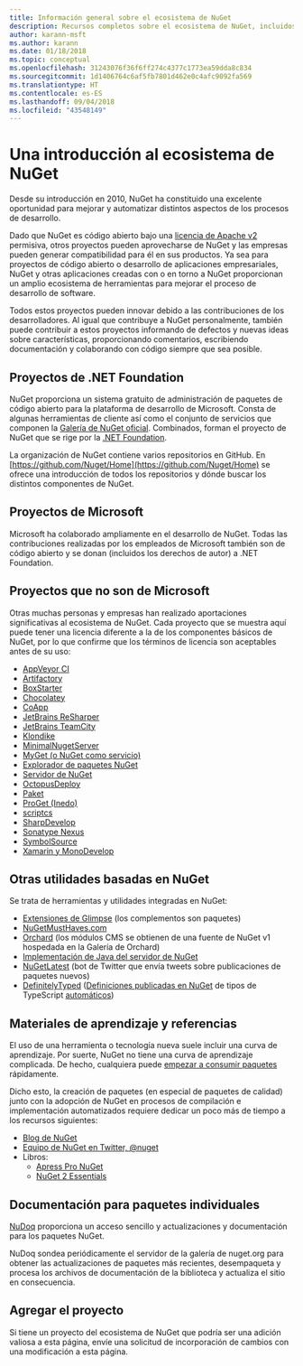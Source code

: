 ```yaml
---
title: Información general sobre el ecosistema de NuGet
description: Recursos completos sobre el ecosistema de NuGet, incluidos los orígenes de NuGet, proyectos de NuGet que no son de Microsoft, utilidades y materiales de aprendizaje.
author: karann-msft
ms.author: karann
ms.date: 01/18/2018
ms.topic: conceptual
ms.openlocfilehash: 31243076f36f6ff274c4377c1773ea59dda8c834
ms.sourcegitcommit: 1d1406764c6af5fb7801d462e0c4afc9092fa569
ms.translationtype: HT
ms.contentlocale: es-ES
ms.lasthandoff: 09/04/2018
ms.locfileid: "43548149"
---
```

# <a name="an-overview-of-the-nuget-ecosystem"></a>Una introducción al ecosistema de NuGet

Desde su introducción en 2010, NuGet ha constituido una excelente oportunidad para mejorar y automatizar distintos aspectos de los procesos de desarrollo.

Dado que NuGet es código abierto bajo una [licencia de Apache v2](http://choosealicense.com/licenses/apache/) permisiva, otros proyectos pueden aprovecharse de NuGet y las empresas pueden generar compatibilidad para él en sus productos. Ya sea para proyectos de código abierto o desarrollo de aplicaciones empresariales, NuGet y otras aplicaciones creadas con o en torno a NuGet proporcionan un amplio ecosistema de herramientas para mejorar el proceso de desarrollo de software.

Todos estos proyectos pueden innovar debido a las contribuciones de los desarrolladores. Al igual que contribuye a NuGet personalmente, también puede contribuir a estos proyectos informando de defectos y nuevas ideas sobre características, proporcionando comentarios, escribiendo documentación y colaborando con código siempre que sea posible.

## <a name="net-foundation-projects"></a>Proyectos de .NET Foundation

NuGet proporciona un sistema gratuito de administración de paquetes de código abierto para la plataforma de desarrollo de Microsoft. Consta de algunas herramientas de cliente así como el conjunto de servicios que componen la [Galería de NuGet oficial](http://www.nuget.org). Combinados, forman el proyecto de NuGet que se rige por la [.NET Foundation](http://www.dotnetfoundation.org/).

La organización de NuGet contiene varios repositorios en GitHub. En [https://github.com/Nuget/Home](https://github.com/Nuget/Home) se ofrece una introducción de todos los repositorios y dónde buscar los distintos componentes de NuGet.

## <a name="microsoft-projects"></a>Proyectos de Microsoft

Microsoft ha colaborado ampliamente en el desarrollo de NuGet. Todas las contribuciones realizadas por los empleados de Microsoft también son de código abierto y se donan (incluidos los derechos de autor) a .NET Foundation.

## <a name="non-microsoft-projects"></a>Proyectos que no son de Microsoft

Otras muchas personas y empresas han realizado aportaciones significativas al ecosistema de NuGet. Cada proyecto que se muestra aquí puede tener una licencia diferente a la de los componentes básicos de NuGet, por lo que confirme que los términos de licencia son aceptables antes de su uso:

- [AppVeyor CI](https://www.appveyor.com/)
- [Artifactory](https://www.jfrog.com/artifactory/)
- [BoxStarter](http://boxstarter.org/)
- [Chocolatey](https://chocolatey.org/)
- [CoApp](http://coapp.org/)
- [JetBrains ReSharper](https://resharper-plugins.jetbrains.com/)
- [JetBrains TeamCity](https://www.jetbrains.com/teamcity/)
- [Klondike](https://github.com/themotleyfool/Klondike)
- [MinimalNugetServer](https://github.com/TanukiSharp/MinimalNugetServer)
- [MyGet (o NuGet como servicio)](http://www.myget.org/)
- [Explorador de paquetes NuGet](https://github.com/NuGetPackageExplorer/NuGetPackageExplorer)
- [Servidor de NuGet](http://nugetserver.net/)
- [OctopusDeploy](https://octopus.com/)
- [Paket](https://fsprojects.github.io/Paket/)
- [ProGet (Inedo)](http://inedo.com/proget)
- [scriptcs](http://scriptcs.net/)
- [SharpDevelop](http://community.sharpdevelop.net/blogs/mattward/archive/2011/01/23/NuGetSupportInSharpDevelop.aspx)
- [Sonatype Nexus](http://www.sonatype.com/nexus-repository-sonatype)
- [SymbolSource](http://www.symbolsource.org/Public)
- [Xamarin y MonoDevelop](https://github.com/mrward/monodevelop-nuget-addin)

## <a name="other-nuget-based-utilities"></a>Otras utilidades basadas en NuGet

Se trata de herramientas y utilidades integradas en NuGet:

- [Extensiones de Glimpse](http://getglimpse.com/Packages) (los complementos son paquetes)
- [NuGetMustHaves.com](http://nugetmusthaves.com/)
- [Orchard](http://www.orchardproject.net/) (los módulos CMS se obtienen de una fuente de NuGet v1 hospedada en la Galería de Orchard)
- [Implementación de Java del servidor de NuGet](http://jonnyzzz.com/blog/2012/03/07/nuget-server-in-pure-java/)
- [NuGetLatest](https://twitter.com/NuGetLatest) (bot de Twitter que envía tweets sobre publicaciones de paquetes nuevos)
- [DefinitelyTyped](http://definitelytyped.org/) ([Definiciones publicadas en NuGet](http://www.nuget.org/packages?q=DefinitelyTyped) de tipos de TypeScript [automáticos](https://github.com/DefinitelyTyped/NugetAutomation/))

## <a name="training-materials-and-references"></a>Materiales de aprendizaje y referencias

El uso de una herramienta o tecnología nueva suele incluir una curva de aprendizaje. Por suerte, NuGet no tiene una curva de aprendizaje complicada. De hecho, cualquiera puede [empezar a consumir paquetes](../quickstart/use-a-package.md) rápidamente.

Dicho esto, la creación de paquetes (en especial de paquetes de calidad) junto con la adopción de NuGet en procesos de compilación e implementación automatizados requiere dedicar un poco más de tiempo a los recursos siguientes:

- [Blog de NuGet](http://blog.nuget.org/)
- [Equipo de NuGet en Twitter, @nuget](http://twitter.com/nuget)
- Libros:
  - [Apress Pro NuGet](http://bit.ly/ProNuGet)
  - [NuGet 2 Essentials](http://www.amazon.com/NuGet-2-Essentials-Damir-Arh-ebook/dp/B00GTQD5M4)

## <a name="documentation-for-individual-packages"></a>Documentación para paquetes individuales

[NuDoq](http://nudoq.org) proporciona un acceso sencillo y actualizaciones y documentación para los paquetes NuGet.

NuDoq sondea periódicamente el servidor de la galería de nuget.org para obtener las actualizaciones de paquetes más recientes, desempaqueta y procesa los archivos de documentación de la biblioteca y actualiza el sitio en consecuencia.

## <a name="adding-your-project"></a>Agregar el proyecto

Si tiene un proyecto del ecosistema de NuGet que podría ser una adición valiosa a esta página, envíe una solicitud de incorporación de cambios con una modificación a esta página.
